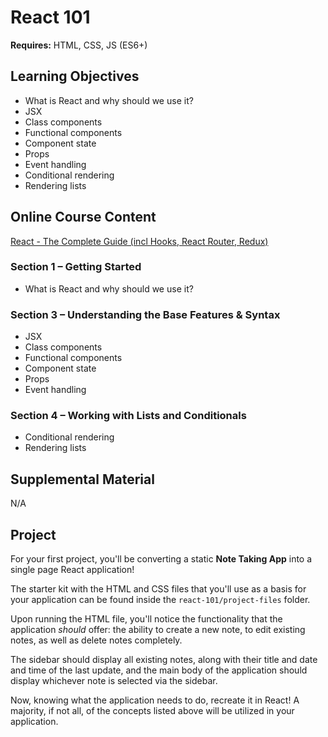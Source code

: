 # React 101

**Requires:** HTML, CSS, JS (ES6+)

## Learning Objectives
* What is React and why should we use it?
* JSX
* Class components
* Functional components
* Component state
* Props
* Event handling
* Conditional rendering
* Rendering lists

## Online Course Content
[React - The Complete Guide (incl Hooks, React Router, Redux)](https://redventures.udemy.com/react-the-complete-guide-incl-redux/)

### Section 1 – Getting Started
* What is React and why should we use it?

### Section 3 – Understanding the Base Features & Syntax
* JSX
* Class components
* Functional components
* Component state
* Props
* Event handling

### Section 4 – Working with Lists and Conditionals
* Conditional rendering
* Rendering lists

## Supplemental Material
N/A

## Project
For your first project, you'll be converting a static **Note Taking App** into a single page React application!

The starter kit with the HTML and CSS files that you'll use as a basis for your application can be found inside the `react-101/project-files` folder. 

Upon running the HTML file, you'll notice the functionality that the application *should* offer: the ability to create a new note, to edit existing notes, as well as delete notes completely.

The sidebar should display all existing notes, along with their title and date and time of the last update, and the main body of the application should display whichever note is selected via the sidebar.

Now, knowing what the application needs to do, recreate it in React! A majority, if not all, of the concepts listed above will be utilized in your application.